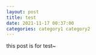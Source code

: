 ```yaml
---
layout: post
title: test
date: 2021-11-17 00:37:00
categories: category1 category2
---
```


this post is for test~
